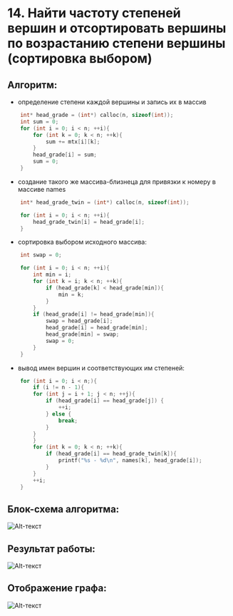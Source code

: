 # 14.	Найти частоту степеней вершин и отсортировать вершины по возрастанию степени вершины (сортировка выбором)

## Алгоритм:

- определение степени каждой вершины и запись их в массив

``` C
	int* head_grade = (int*) calloc(n, sizeof(int));
	int sum = 0;
	for (int i = 0; i < n; ++i){
		for (int k = 0; k < n; ++k){
			sum += mtx[i][k];
		}
		head_grade[i] = sum;
		sum = 0;
	}
```

- создание такого же массива-близнеца для привязки к номеру в массиве names 

```C
	int* head_grade_twin = (int*) calloc(n, sizeof(int));

	for (int i = 0; i < n; ++i){
		head_grade_twin[i] = head_grade[i];
	}
```

- сортировка выбором исходного массива:

```C
	int swap = 0;

	for (int i = 0; i < n; ++i){
		int min = i;
		for (int k = i; k < n; ++k){
			if (head_grade[k] < head_grade[min]){
				min = k;
			}
		}
		if (head_grade[i] != head_grade[min]){
			swap = head_grade[i];
			head_grade[i] = head_grade[min];
			head_grade[min] = swap;
			swap = 0;
		}
	}
``` 

- вывод имен вершин и соответствующих им степеней:

``` C
	for (int i = 0; i < n;){
		if (i != n - 1){
		for (int j = i + 1; j < n; ++j){
			if (head_grade[i] == head_grade[j]) {
				++i;
			} else {
				break;
			}
		}
		}
		for (int k = 0; k < n; ++k){
			if (head_grade[i] == head_grade_twin[k]){
				printf("%s - %d\n", names[k], head_grade[i]);
			}
		}
		++i;
	}
```

## Блок-схема алгоритма:

![Alt-текст](https://github.com/igorkorobenko/FLITA_4dz/blob/main/scheme.png "блок-схема ДЗ4")

## Результат работы: 

![Alt-текст](https://github.com/igorkorobenko/FLITA_4dz/blob/main/term.png "териминал ДЗ4")

## Отображение графа:

![Alt-текст](https://github.com/igorkorobenko/FLITA_4dz/blob/main/test.png "граф ДЗ")
